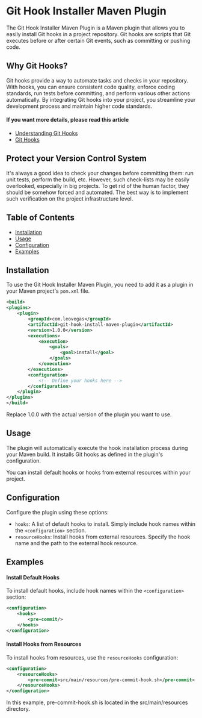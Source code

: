 # Git Hook Installer Maven Plugin

The Git Hook Installer Maven Plugin is a Maven plugin that allows you to easily install Git hooks in a project repository. Git hooks are scripts that Git executes before or after certain Git events, such as committing or pushing code.

## Why Git Hooks?
Git hooks provide a way to automate tasks and checks in your repository. With hooks, you can ensure consistent code quality, enforce coding standards, run tests before committing, and perform various other actions automatically. By integrating Git hooks into your project, you streamline your development process and maintain higher code standards.
#### If you want more details, please read this article 
- [Understanding Git Hooks](https://codeburst.io/understanding-git-hooks-in-the-easiest-way-bad9afcbb1b3)
- [Git Hooks](https://www.atlassian.com/git/tutorials/git-hooks)


## Protect your Version Control System
It's always a good idea to check your changes before committing them: run unit tests, perform the build, etc. However, such check-lists may be easily overlooked, especially in big projects. To get rid of the human factor, they should be somehow forced and automated. The best way is to implement such verification on the project infrastructure level.


## Table of Contents

- [Installation](#installation)
- [Usage](#usage)
- [Configuration](#configuration)
- [Examples](#examples)

## Installation

To use the Git Hook Installer Maven Plugin, you need to add it as a plugin in your Maven project's `pom.xml` file.

```xml
<build>
<plugins>
    <plugin>
        <groupId>com.leovegas</groupId>
        <artifactId>git-hook-install-maven-plugin</artifactId>
        <version>1.0.0</version>
        <executions>
            <execution>
                <goals>
                    <goal>install</goal>
                </goals>
            </execution>
        </executions>
        <configuration>
            <!-- Define your hooks here -->
        </configuration>
    </plugin>
</plugins>
</build>
```

Replace 1.0.0 with the actual version of the plugin you want to use.

## Usage
The plugin will automatically execute the hook installation process during your Maven build. It installs Git hooks as defined in the plugin's configuration.

You can install default hooks or hooks from external resources within your project.

## Configuration
Configure the plugin using these options:

- `hooks`: A list of default hooks to install. Simply include hook names within the `<configuration>` section.
- `resourceHooks`: Install hooks from external resources. Specify the hook name and the path to the external hook resource.

## Examples

#### Install Default Hooks
To install default hooks, include hook names within the `<configuration>` section:

```xml
<configuration>
    <hooks>
        <pre-commit/>
    </hooks>
</configuration>
```
#### Install Hooks from Resources

To install hooks from resources, use the `resourceHooks` configuration:

```xml
<configuration>
    <resourceHooks>
        <pre-commit>src/main/resources/pre-commit-hook.sh</pre-commit>
    </resourceHooks>
</configuration>
```

In this example, pre-commit-hook.sh is located in the src/main/resources directory.
